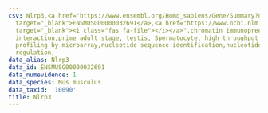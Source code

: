 ```yaml
---
csv: Nlrp3,<a href="https://www.ensembl.org/Homo_sapiens/Gene/Summary?db=core;g=ENSMUSG00000032691"
  target="_blank">ENSMUSG00000032691</a>,<a href="https://www.ncbi.nlm.nih.gov/pubmed/23834426"
  target="_blank"><i class="fas fa-file"></i></a>",chromatin immunoprecipitation assay,direct
  interaction,prime adult stage, testis, Spermatocyte, high throughput transcription
  profiling by microarray,nucleotide sequence identification,nucleotide sequence identification,transcriptional
  regulation,
data_alias: Nlrp3
data_id: ENSMUSG00000032691
data_numevidence: 1
data_species: Mus musculus
data_taxid: '10090'
title: Nlrp3
---
```

